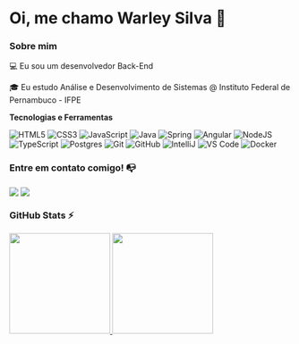 # Oi, me chamo Warley Silva 👋

### Sobre mim

💻 Eu sou um desenvolvedor Back-End

🎓 Eu estudo Análise e Desenvolvimento de Sistemas @ Instituto Federal de Pernambuco  - IFPE


**Tecnologias e Ferramentas**

![HTML5](https://img.shields.io/badge/html5-%23E34F26.svg?style=for-the-badge&logo=html5&logoColor=white)
![CSS3](https://img.shields.io/badge/css3-%231572B6.svg?style=for-the-badge&logo=css3&logoColor=white)
![JavaScript](https://img.shields.io/badge/javascript-%23323330.svg?style=for-the-badge&logo=javascript&logoColor=%23F7DF1E)
![Java](https://img.shields.io/badge/Java-ED8B00?style=for-the-badge&logo=openjdk&logoColor=white)
![Spring](https://img.shields.io/badge/Spring-6DB33F?style=for-the-badge&logo=spring&logoColor=white)
![Angular](https://img.shields.io/badge/Angular-DD0031?style=for-the-badge&logo=angular&logoColor=white)
![NodeJS](https://img.shields.io/badge/node.js-6DA55F?style=for-the-badge&logo=node.js&logoColor=white)
![TypeScript](https://img.shields.io/badge/typescript-%23007ACC.svg?style=for-the-badge&logo=typescript&logoColor=white)
![Postgres](https://img.shields.io/badge/postgres-%23316192.svg?style=for-the-badge&logo=postgresql&logoColor=white)
![Git](https://img.shields.io/badge/git-%23F05033.svg?style=for-the-badge&logo=git&logoColor=white)
![GitHub](https://img.shields.io/badge/github-%23121011.svg?style=for-the-badge&logo=github&logoColor=white)
![IntelliJ](https://img.shields.io/badge/IntelliJ_IDEA-000000.svg?style=for-the-badge&logo=intellij-idea&logoColor=white)
![VS Code](https://img.shields.io/badge/VS%20Code-0078d7.svg?style=for-the-badge&logo=visual-studio-code&logoColor=white)
![Docker](https://img.shields.io/badge/docker-%230db7ed.svg?style=for-the-badge&logo=docker&logoColor=white)

### Entre em contato comigo! 📭
<div>
<a href="https://www.linkedin.com/in/warlxy/" target="_blank"><img id="linkedIn" align="center" max-width=100%  src="https://img.shields.io/badge/LinkedIn-0077B5?style=for-the-badge&logo=linkedin&logoColor=white"></a>
  <a href="mailto:warleysilva.dev@gmail.com"><img id="gmail" align="center" max-width=100%  src="https://img.shields.io/badge/Gmail-D14836?style=for-the-badge&logo=gmail&logoColor=white"></a>
   
</div>

### GitHub Stats ⚡
<div>
<a href="https://github.com/warlxy">
<img height="180em" src="https://github-readme-stats.vercel.app/api/top-langs/?username=warlxy&layout=compact&langs_count=7&theme=dracula"/>
<img height="180em" src="https://github-readme-stats.vercel.app/api?username=warlxy&show_icons=true&theme=dracula&include_all_commits=true&count_private=true"/>
</div>

